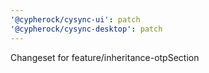```yaml
---
'@cypherock/cysync-ui': patch
'@cypherock/cysync-desktop': patch
---
```


Changeset for feature/inheritance-otpSection

